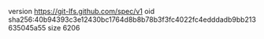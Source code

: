 version https://git-lfs.github.com/spec/v1
oid sha256:40b94393c3e12430bc1764d8b8b78b3f3fc4022fc4edddadb9bb213635045a55
size 6206
